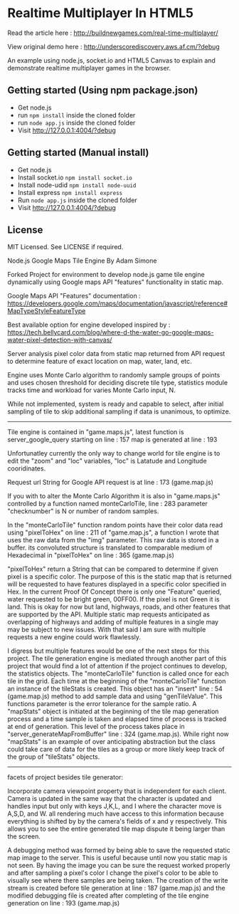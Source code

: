Realtime Multiplayer In HTML5
=============================

Read the article here : 
http://buildnewgames.com/real-time-multiplayer/

View original demo here :
http://underscorediscovery.aws.af.cm/?debug

An example using node.js, socket.io and HTML5 Canvas to explain and demonstrate realtime multiplayer games in the browser.

## Getting started (Using npm package.json)
* Get node.js
* run `npm install` inside the cloned folder
* run `node app.js` inside the cloned folder
* Visit http://127.0.0.1:4004/?debug

## Getting started (Manual install)

* Get node.js
* Install socket.io `npm install socket.io`
* Install node-udid `npm install node-uuid`
* Install express `npm install express`
* Run `node app.js` inside the cloned folder
* Visit http://127.0.0.1:4004/?debug

## License

MIT Licensed. 
See LICENSE if required.

Node.js Google Maps Tile Engine
By Adam Simone

Forked Project for environment to develop node.js game tile engine dynamically using Google maps API "features" functionality in static map. 

Google Maps API "Features" documentation :
https://developers.google.com/maps/documentation/javascript/reference#MapTypeStyleFeatureType

Best available option for engine developed inspired by :
https://tech.bellycard.com/blog/where-d-the-water-go-google-maps-water-pixel-detection-with-canvas/

Server analysis pixel color data from static map returned from API request to determine feature of exact location on map, water, land, etc.

Engine uses Monte Carlo algorithm to randomly sample groups of points and uses chosen threshold for deciding discrete tile type, statistics module tracks time and workload for varies Monte Carlo input, N.

While not implemented, system is ready and capable to select, after initial sampling of tile to skip additional sampling if data is unanimous, to optimize.

******************************************

Tile engine is contained in "game.maps.js", latest function is server_google_query starting on line : 157   map is generated at line : 193

Unfortunatley currently the only way to change world for tile engine is to edit the "zoom" and "loc" variables, "loc" is Latatude and Longitude cooridinates. 

Request url String for Google API request is at line : 173 (game.map.js)

If you with to alter the Monte Carlo Algorithm it is also in "game.maps.js" controlled by a function named monteCarloTile, line : 283    parameter "checknumber" is N or number of random samples.

In the "monteCarloTile" function random points have their color data read using "pixelToHex" on line : 211 of "game.map.js", a function I wrote that uses the raw data from the "img" parameter. This raw data is stored in a buffer. its convoluted structure is translated to comparable medium of Hexadecimal in "pixelToHex" on line : 365 (game.map.js)

"pixelToHex" return a String that can be compared to determine if given pixel is a specific color. The purpose of this is the static map that is returned will be requested to have features displayed in a specific color specified in Hex. In the current Proof Of Concept there is only one "Feature" queried, water requested to be bright green, 00FF00. If the pixel is not Green it is land. This is okay for now but land, highways, roads, and other features that are supported by the API. Multiple static map requests anticipated as overlapping of highways and adding of multiple features in a single may may be subject to new issues. With that said I am sure with multiple requests a new engine could work flawlessly.

I digress but multiple features would be one of the next steps for this project. The tile generation engine is mediated through another part of this project that would find a lot of attention if the project continues to develop, the statistics objects. The "monteCarloTile" function is called once for each tile in the grid. Each time at the beginning of the "monteCarloTile" function an instance of the tileStats is created. This object has an "insert" line : 54 (game.map.js) method to add sample data and using "genTileValue". This functions parameter is the error tolerance for the sample ratio. A "mapStats" object is initiated at the beginning of the tile map generation process and a time sample is taken and elapsed time of process is tracked at end of generation. This level of the process takes place in "server_generateMapFromBuffer" line : 324 (game.map.js). While right now "mapStats" is an example of over anticipating abstraction but the class could take care of data for the tiles as a group or more likely keep track of the group of "tileStats" objects.

******************************************

facets of project besides tile generator:

Incorporate camera viewpoint property that is independent for each client. Camera is updated in the same way that the character is updated and handles input but only with keys J,K,L, and I where the character move is A,S,D, and W. all rendering much have access to this information because everything is shifted by by the camera's fields of x and y respectively. This allows you to see the entire generated tile map dispute it being larger than the screen. 

A debugging method was formed by being able to save the requested static map image to the server. This is useful because until now you static map is not seen. By having the image you can be sure the request worked properly and after sampling a pixel's color I change the pixel's color to be able to visually see where there samples are being taken. The creation of the write stream is created before tile generation at line : 187 (game.map.js) and the modified debugging file is created after completing of the tile engine generation on line : 193 (game.map.js) 



